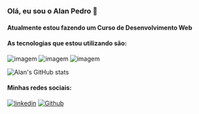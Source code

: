 ### Olá, eu sou o Alan Pedro 🖖
<h4>Atualmente estou fazendo um Curso de Desenvolvimento Web</h4>
    <h4>As tecnologias que estou utilizando são:</h4>
	<div>
        <img src="https://img.shields.io/badge/HTML-239120?style=for-the-badge&logo=html5&logoColor=white" alt="imagem">
        <img src="https://img.shields.io/badge/CSS-239120?&style=for-the-badge&logo=css3&logoColor=white" alt="imagem">
        <img src="https://img.shields.io/badge/JavaScript-F7DF1E?style=for-the-badge&logo=javascript&logoColor=black" alt="imagem">
    </div>
 
 ![Alan's GitHub stats](https://github-readme-stats.vercel.app/api?username=AlanPedroD&show_icons=true&theme=radical)


#### Minhas redes sociais:
[![linkedin](	https://img.shields.io/badge/LinkedIn-0077B5?style=for-the-badge&logo=linkedin&logoColor=white)](https://www.linkedin.com/in/alan-pedro-734129163/) 
[![Github](https://img.shields.io/badge/GitHub-100000?style=for-the-badge&logo=github&logoColor=white)](https://github.com/AlanPedroD)<br>


    
    
    
    

    
   







